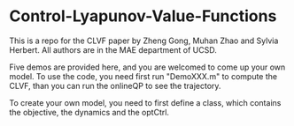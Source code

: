 # Control-Lyapunov-Value-Functions
This is a repo for the CLVF paper by Zheng Gong, Muhan Zhao and Sylvia Herbert. All authors are in the MAE department of UCSD. 

Five demos are provided here, and you are welcomed to come up your own model. To use the code, you need first run "DemoXXX.m" to compute the CLVF, than you can run the onlineQP to see the trajectory. 

To create your own model, you need to first define a class, which contains the objective, the dynamics and the optCtrl. 
